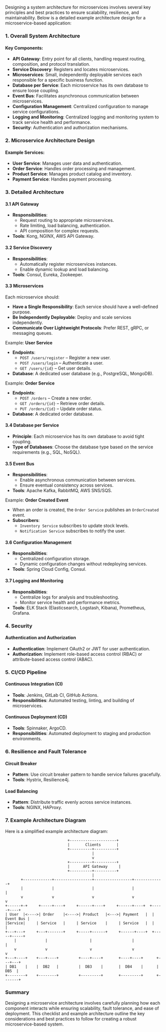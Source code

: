Designing a system architecture for microservices involves several key principles and best practices to ensure scalability, resilience, and maintainability. Below is a detailed example architecture design for a microservice-based application:

### 1. **Overall System Architecture**

#### Key Components:
- **API Gateway**: Entry point for all clients, handling request routing, composition, and protocol translation.
- **Service Discovery**: Registers and locates microservices.
- **Microservices**: Small, independently deployable services each responsible for a specific business function.
- **Database per Service**: Each microservice has its own database to ensure loose coupling.
- **Event Bus**: Facilitates asynchronous communication between microservices.
- **Configuration Management**: Centralized configuration to manage service configurations.
- **Logging and Monitoring**: Centralized logging and monitoring system to track service health and performance.
- **Security**: Authentication and authorization mechanisms.

### 2. **Microservice Architecture Design**

#### Example Services:
- **User Service**: Manages user data and authentication.
- **Order Service**: Handles order processing and management.
- **Product Service**: Manages product catalog and inventory.
- **Payment Service**: Handles payment processing.

### 3. **Detailed Architecture**

#### 3.1 API Gateway
- **Responsibilities**:
  - Request routing to appropriate microservices.
  - Rate limiting, load balancing, authentication.
  - API composition for complex requests.
- **Tools**: Kong, NGINX, AWS API Gateway.

#### 3.2 Service Discovery
- **Responsibilities**: 
  - Automatically register microservices instances.
  - Enable dynamic lookup and load balancing.
- **Tools**: Consul, Eureka, Zookeeper.

#### 3.3 Microservices
Each microservice should:
- **Have a Single Responsibility**: Each service should have a well-defined purpose.
- **Be Independently Deployable**: Deploy and scale services independently.
- **Communicate Over Lightweight Protocols**: Prefer REST, gRPC, or messaging queues.

Example: **User Service**
- **Endpoints**: 
  - `POST /users/register` – Register a new user.
  - `POST /users/login` – Authenticate a user.
  - `GET /users/{id}` – Get user details.
- **Database**: A dedicated user database (e.g., PostgreSQL, MongoDB).

Example: **Order Service**
- **Endpoints**:
  - `POST /orders` – Create a new order.
  - `GET /orders/{id}` – Retrieve order details.
  - `PUT /orders/{id}` – Update order status.
- **Database**: A dedicated order database.

#### 3.4 Database per Service
- **Principle**: Each microservice has its own database to avoid tight coupling.
- **Type of Databases**: Choose the database type based on the service requirements (e.g., SQL, NoSQL).

#### 3.5 Event Bus
- **Responsibilities**: 
  - Enable asynchronous communication between services.
  - Ensure eventual consistency across services.
- **Tools**: Apache Kafka, RabbitMQ, AWS SNS/SQS.

Example: **Order Created Event**
- When an order is created, the `Order Service` publishes an `OrderCreated` event.
- **Subscribers**:
  - `Inventory Service` subscribes to update stock levels.
  - `Notification Service` subscribes to notify the user.

#### 3.6 Configuration Management
- **Responsibilities**: 
  - Centralized configuration storage.
  - Dynamic configuration changes without redeploying services.
- **Tools**: Spring Cloud Config, Consul.

#### 3.7 Logging and Monitoring
- **Responsibilities**: 
  - Centralize logs for analysis and troubleshooting.
  - Monitor service health and performance metrics.
- **Tools**: ELK Stack (Elasticsearch, Logstash, Kibana), Prometheus, Grafana.

### 4. **Security**

#### Authentication and Authorization
- **Authentication**: Implement OAuth2 or JWT for user authentication.
- **Authorization**: Implement role-based access control (RBAC) or attribute-based access control (ABAC).

### 5. **CI/CD Pipeline**

#### Continuous Integration (CI)
- **Tools**: Jenkins, GitLab CI, GitHub Actions.
- **Responsibilities**: Automated testing, linting, and building of microservices.

#### Continuous Deployment (CD)
- **Tools**: Spinnaker, ArgoCD.
- **Responsibilities**: Automated deployment to staging and production environments.

### 6. **Resilience and Fault Tolerance**

#### Circuit Breaker
- **Pattern**: Use circuit breaker pattern to handle service failures gracefully.
- **Tools**: Hystrix, Resilience4j.

#### Load Balancing
- **Pattern**: Distribute traffic evenly across service instances.
- **Tools**: NGINX, HAProxy.

### 7. **Example Architecture Diagram**

Here is a simplified example architecture diagram:

```
                            +---------------------+
                            |       Clients       |
                            +----------+----------+
                                       |
                                       v
                            +----------+----------+
                            |      API Gateway     |
                            +----------+----------+
                                       |
       +-------------+-----------------+-----------------+-------------+
       |             |                 |                 |             |
       v             v                 v                 v             v
+------+-+     +-----+----+     +------+----+     +------+----+  +-----+----+
| User  |<---->| Order    |<---->| Product   |<--->| Payment   |  | Event Bus |
|Service|     | Service   |     | Service    |     | Service   |  |           |
+---+---+     +---+-------+     +-----+------+     +------+----+  +-----+-----+
    |             |                   |                  |               |
    v             v                   v                  v               v
+---+----+    +---+----+         +----+----+       +----+----+      +---+---+
| DB1    |    |  DB2   |         |  DB3    |       |  DB4    |      |  DB5  |
+--------+    +--------+         +---------+       +---------+      +-------+
```

### Summary
Designing a microservice architecture involves carefully planning how each component interacts while ensuring scalability, fault tolerance, and ease of deployment. This checklist and example architecture outline the key considerations and best practices to follow for creating a robust microservice-based system.